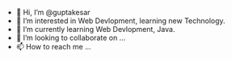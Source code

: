 - 👋 Hi, I’m @guptakesar
- 👀 I’m interested in Web Devlopment, learning new Technology.
- 🌱 I’m currently learning Web Devlopment, Java.
- 💞️ I’m looking to collaborate on ...
- 📫 How to reach me ...

<!---
guptakesar/guptakesar is a ✨ special ✨ repository because its `README.md` (this file) appears on your GitHub profile.
You can click the Preview link to take a look at your changes.
--->
